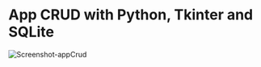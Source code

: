 # App CRUD with Python, Tkinter and SQLite

![Screenshot-appCrud](https://user-images.githubusercontent.com/107944947/175826402-c2082f38-88e5-485d-85fa-790f7b17c958.png)
